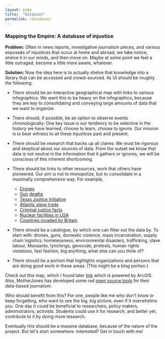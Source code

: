 ```yaml
---
layout: page
title:  "Database"
permalink: /database/
---
```


### Mapping the Empire: A database of injustice

**Problem:** Often in news reports, investigative journalism pieces, and various exposeés of injustices that occur at home and abroad, we take notice, shelve it in our minds, and then move on. Maybe at some point we feel a little outraged, become a little more aware, whatever.

**Solution:** Now the idea here is to actually shelve that knowledge into a library that can be accessed and crowd-sourced. Its UI should be roughly the following:

- There should be an interactive geographical map with links to various infographics. We want this to be heavy on the infographics, because they are key to consolidating and conveying large amounts of data that we want to organize.

- There should, if possible, be an option to observe events chronologically: One key issue is our tendency to be selective in the history we have learned, choose to learn, choose to ignore. Our mission is to bear witness to all these injustices past and present.

- There should be research that backs up all claims: We must be rigorous and skeptical about our sources of data. From the outset we know that data is not neutral in the information that it gathers or ignores, we will be conscious of this inherent shortcoming.

- There should be links to other resources, work that others have pioneered. Our aim is not to monopolize, but to consolidate in a maximally comprehensive way. For example,
	- [Drones](drones.pitchinteractive.com)
	- [Gun](fivethirtyeight.com/features/gun-deaths/) [deaths](http://www.motherjones.com/politics/2012/07/mass-shootings-map)
	- [Texas Justice Initiative](texasjusticeinitiative.org)
	- [Atlantic slave trade](slate.com/articles/life/the_history_of_american_slavery/2015/06/animated_interactive_of_the_history_of_the_atlantic_slave_trade.html)
	- [Criminal justice facts](sentencingproject.org/criminal-justice-facts/)
	- [Nuclear facilities in USA](http://www.motherjones.com/politics/2011/11/map-nuclear-bombs-power-weapons)
	- [Countries invaded by Britain](https://www.quora.com/How-accurate-is-the-assertion-and-map-that-Britain-has-invaded-all-but-22-countries-in-the-world)


- There should be a catalogue, by which one can filter out the data by. To start with: drones, guns, domestic violence, mass incarceration, supply chain logistics, homelessness, environmental disasters, trafficking, slave labour, Monsanto, lynchings, genocide, protests, human rights violations, fast fashion, big anything, what else can you think of? 

- There should be a portion that highlights organizations and persons that are doing good work in these areas. (This might be a blog portion.)


Check out this map, which I found later [link](http://iamangelfoundation.org/black-eyed-peas-reunite-for-wheresthelove-campaign-against-violence/) which is powered by ArcGIS. Also, MotherJones has developed some rad [open source tools](https://github.com/motherjones/story-tools) for their data-based journalism. 

Who should benefit from this? For one, people like me who don't know or keep forgetting, who want to see the big, big picture, even if it overwhelms you. One day it could be beneficial to researchers, policy makers, administrators, activists. Students could use it for research, and better yet, contribute to it by doing more research.

Eventually this should be a massive database, because of the nature of the project. But let's start somewhere. Interested? Get in touch with me!

